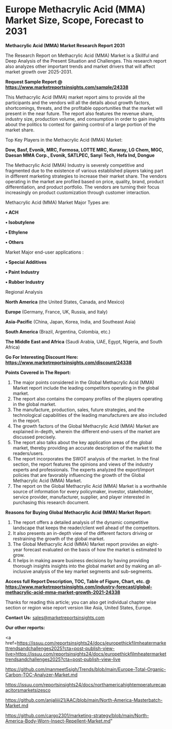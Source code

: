 # Europe Methacrylic Acid (MMA) Market Size, Scope, Forecast to 2031

<strong>Methacrylic Acid (MMA) Market Research Report 2031</strong>

The Research Report on Methacrylic Acid (MMA) Market is a Skillful and Deep Analysis of the Present Situation and Challenges. This research report also analyzes other important trends and market drivers that will affect market growth over 2025-2031.

<strong>Request Sample Report @ <a href=https://www.marketreportsinsights.com/sample/24338>https://www.marketreportsinsights.com/sample/24338</a></strong>

This Methacrylic Acid (MMA) market report aims to provide all the participants and the vendors will all the details about growth factors, shortcomings, threats, and the profitable opportunities that the market will present in the near future. The report also features the revenue share, industry size, production volume, and consumption in order to gain insights about the politics to contest for gaining control of a large portion of the market share.

Top Key Players in the Methacrylic Acid (MMA) Market:

<strong>Dow, Basf, Evonik, MRC, Formosa, LOTTE MRC, Kuraray, LG Chem, MGC, Daesan MMA Corp., Evonik, SATLPEC, Sanyi Tech, Hefa Ind, Dongue</strong>

The Methacrylic Acid (MMA) Industry is severely competitive and fragmented due to the existence of various established players taking part in different marketing strategies to increase their market share. The vendors operating in the market are profiled based on price, quality, brand, product differentiation, and product portfolio. The vendors are turning their focus increasingly on product customization through customer interaction.

Methacrylic Acid (MMA) Market Major Types are:

<strong>• ACH

• Isobutylene

• Ethylene

• Others</strong>

Market Major end-user applications :

<strong>• Special Additives

• Paint Industry

• Rubber Industry</strong>

Regional Analysis

</u><strong><b>North America</b></strong> (the United States, Canada, and Mexico)

<strong><b>Europe </b></strong>(Germany, France, UK, Russia, and Italy)

<strong><b>Asia-Pacific</b></strong> (China, Japan, Korea, India, and Southeast Asia)

<strong><b>South America</b></strong> (Brazil, Argentina, Colombia, etc.)

<strong><b>The Middle East and Africa</b></strong> (Saudi Arabia, UAE, Egypt, Nigeria, and South Africa)

<strong>Go For Interesting Discount Here: <a href=https://www.marketreportsinsights.com/discount/24338>https://www.marketreportsinsights.com/discount/24338</a></strong>

<strong>Points Covered in The Report:</strong>
<ol>
  <li>The major points considered in the Global Methacrylic Acid (MMA) Market report include the leading competitors operating in the global market.</li>
  <li>The report also contains the company profiles of the players operating in the global market.</li>
  <li>The manufacture, production, sales, future strategies, and the technological capabilities of the leading manufacturers are also included in the report.</li>
  <li>The growth factors of the Global Methacrylic Acid (MMA) Market are explained in-depth, wherein the different end-users of the market are discussed precisely.</li>
  <li>The report also talks about the key application areas of the global market, thereby providing an accurate description of the market to the readers/users.</li>
  <li>The report incorporates the SWOT analysis of the market. In the final section, the report features the opinions and views of the industry experts and professionals. The experts analyzed the export/import policies that are favorably influencing the growth of the Global Methacrylic Acid (MMA) Market.</li>
  <li>The report on the Global Methacrylic Acid (MMA) Market is a worthwhile source of information for every policymaker, investor, stakeholder, service provider, manufacturer, supplier, and player interested in purchasing this research document.</li>
</ol>
<strong>Reasons for Buying Global Methacrylic Acid (MMA) Market Report:</strong>

<ol>
  <li>The report offers a detailed analysis of the dynamic competitive landscape that keeps the reader/client well ahead of the competitors.</li>
  <li>It also presents an in-depth view of the different factors driving or restraining the growth of the global market.</li>
  <li>The Global Methacrylic Acid (MMA) Market report provides an eight-year forecast evaluated on the basis of how the market is estimated to grow.</li>
  <li>It helps in making aware business decisions by having providing thorough insights insights into the global market and by making an all-inclusive analysis of the key market segments and sub-segments.</li>
</ol>
<strong>Access full Report Description, TOC, Table of Figure, Chart, etc. @ <a href=https://www.marketreportsinsights.com/industry-forecast/global-methacrylic-acid-mma-market-growth-2021-24338>https://www.marketreportsinsights.com/industry-forecast/global-methacrylic-acid-mma-market-growth-2021-24338</a></strong>


Thanks for reading this article; you can also get individual chapter wise section or region wise report version like Asia, United States, Europe.

<strong>Contact Us:</strong>
sales@marketreportsinsights.com

<strong>Our other reports:</strong>

<a href=https://issuu.com/reportsinsights24/docs/europethickfilmheatermarkettrendsandchallenges2025?cta=post-publish-view-live>https://issuu.com/reportsinsights24/docs/europethickfilmheatermarkettrendsandchallenges2025?cta=post-publish-view-live</a>

<a href=https://github.com/manmeet5sigh/Trends/blob/main/Europe-Total-Organic-Carbon-TOC-Analyzer-Market.md>https://github.com/manmeet5sigh/Trends/blob/main/Europe-Total-Organic-Carbon-TOC-Analyzer-Market.md</a>

<a href=https://issuu.com/reportsinsights24/docs/northamericahightemperaturecapacitorsmarketsizesco>https://issuu.com/reportsinsights24/docs/northamericahightemperaturecapacitorsmarketsizesco</a>

<a href=https://github.com/anjaliiii21/AAC/blob/main/North-America-Masterbatch-Market.md>https://github.com/anjaliiii21/AAC/blob/main/North-America-Masterbatch-Market.md</a>

<a href=https://github.com/cargo2301/marketing-strategy/blob/main/North-America-Body-Worn-Insect-Repellent-Market.md>https://github.com/cargo2301/marketing-strategy/blob/main/North-America-Body-Worn-Insect-Repellent-Market.md</a>"
